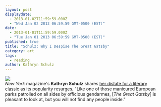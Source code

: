 ```yaml
---
layout: post
displaydate: 
  - 2013-01-02T11:59:59.000Z
  - "Wed Jan 02 2013 06:59:59 GMT-0500 (EST)"
date: 
  - 2013-01-01T11:59:59.000Z
  - "Tue Jan 01 2013 06:59:59 GMT-0500 (EST)"
published: true
title: "Schulz: Why I Despise The Great Gatsby"
category: art
tags: 
  - reading
author: Kathryn Schulz
---
```


![](http://upload.wikimedia.org/wikipedia/en/b/b0/Gatsby_1925_jacket.gif)<br>
_New York_ magazine's **Kathryn Schulz** shares <a href="http://www.vulture.com/2013/05/schulz-on-the-great-gatsby.html">her distate for a literary classic</a> as its popularity resurges. "Like one of those manicured European parks patrolled on all sides by officious gendarmes, [_The Great Gatsby_] is pleasant to look at, but you will not find any people inside."